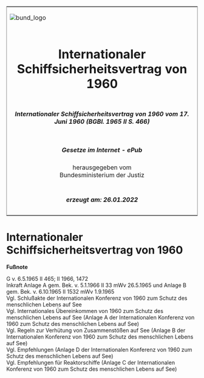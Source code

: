 <span id="DECKBLATT.html"></span>

<table border="0" frame="border" width="100%">

<tr valign="top">

<td align="left">

![bund\_logo](BfJ_2021_Web_de_de.gif)

</td>

<td align="right">

 

</td>

</tr>

<tr align="center" valign="middle">

<td colspan="2">

# Internationaler Schiffsicherheitsvertrag von 1960

</td>

</tr>

<tr align="center" valign="middle">

<td colspan="2">

##### Internationaler Schiffsicherheitsvertrag von 1960 vom 17. Juni 1960 (BGBl. 1965 II S. 466)

</td>

</tr>

<tr align="center" valign="middle">

<td colspan="2">

  
  

##### Gesetze im Internet - ePub  
  
herausgegeben vom  
Bundesministerium der Justiz

</td>

</tr>

<tr align="center" valign="bottom">

<td colspan="2">

  
  

##### erzeugt am: 26.01.2022

</td>

</tr>

</table>

<span id="BJNR204660965.html"></span>

# Internationaler Schiffsicherheitsvertrag von 1960

<div>

  
**Fußnote**

<div class="jnhtml">

<div>

<div class="jurAbsatz">

G v. 6.5.1965 II 465; II 1966, 1472  
Inkraft Anlage A gem. Bek. v. 5.1.1966 II 33 mWv 26.5.1965 und Anlage B
gem. Bek. v. 6.10.1965 II 1532 mWv 1.9.1965  
Vgl. Schlußakte der Internationalen Konferenz von 1960 zum Schutz des
menschlichen Lebens auf See  
Vgl. Internationales Übereinkommen von 1960 zum Schutz des menschlichen
Lebens auf See (Anlage A der Internationalen Konferenz von 1960 zum
Schutz des menschlichen Lebens auf See)  
Vgl. Regeln zur Verhütung von Zusammenstößen auf See (Anlage B der
Internationalen Konferenz von 1960 zum Schutz des menschlichen Lebens
auf See)  
Vgl. Empfehlungen (Anlage D der Internationalen Konferenz von 1960 zum
Schutz des menschlichen Lebens auf See)  
Vgl. Empfehlungen für Reaktorschiffe (Anlage C der Internationalen
Konferenz von 1960 zum Schutz des menschlichen Lebens auf See)

</div>

</div>

</div>

</div>
